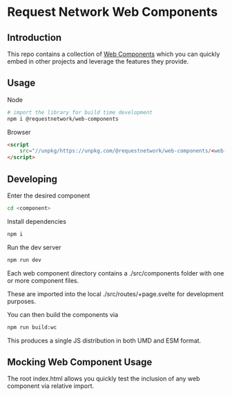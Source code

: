 # Request Network Web Components

## Introduction

This repo contains a collection of [Web Components](https://opensource.com/article/21/7/web-components) which you can quickly embed in other projects and leverage the features they provide.

## Usage

Node
```bash
# import the library for build time development
npm i @requestnetwork/web-components
```

Browser
```html
<script
    src="//unpkg/https://unpkg.com/@requestnetwork/web-components/<web-component>/dist/components.umd.js">
</script>
```

## Developing

Enter the desired component
```bash
cd <component>
```

Install dependencies
```bash
npm i
```

Run the dev server
```bash
npm run dev
```

Each web component directory contains a ./src/components folder with one or more component files.

These are imported into the local ./src/routes/+page.svelte for development purposes.

You can then build the components via
```bash
npm run build:wc
```

This produces a single JS distribution in both UMD and ESM format.

## Mocking Web Component Usage

The root index.html allows you quickly test the inclusion of any web component via relative import.
